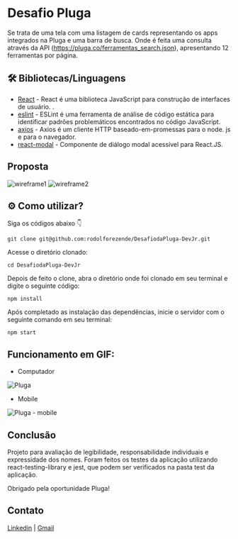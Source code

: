 # Desafio Pluga

Se trata de uma tela com uma listagem de cards representando os apps integrados na Pluga e uma barra de busca. Onde é feita uma consulta através da API (https://pluga.co/ferramentas_search.json), apresentando 12 ferramentas por página.


## 🛠️ Bibliotecas/Linguagens
* [React](https://pt-br.reactjs.org/docs/getting-started.html) - React é uma biblioteca JavaScript para construção de interfaces de usuário. .
* [eslint](https://eslint.org/) - ESLint é uma ferramenta de análise de código estática para identificar padrões problemáticos encontrados no código JavaScript.
* [axios](https://axios-http.com/docs/intro) - Axios é um cliente HTTP baseado-em-promessas para o node. js e para o navegador.
* [react-modal](https://www.npmjs.com/package/react-modal) - Componente de diálogo modal acessível para React.JS.

## Proposta

![wireframe1](https://user-images.githubusercontent.com/8314971/147878155-4a436152-d037-4eb5-88e6-15fa1de8c686.png)
![wireframe2](https://user-images.githubusercontent.com/8314971/147878161-02e4f7b2-0f54-4370-8e61-b244f823de56.png)


## ⚙️ Como utilizar?

Siga os códigos abaixo 👇 

```
git clone git@github.com:rodolforezende/DesafiodaPluga-DevJr.git
```

Acesse o diretório clonado:

```
cd DesafiodaPluga-DevJr
```

Depois de feito o clone, abra o diretório onde foi clonado em seu terminal e digite o seguinte código:

```
npm install
```

Após completado as instalação das dependências, inicie o servidor com o seguinte comando em seu terminal:

```
npm start
```
## Funcionamento em GIF:

- Computador

![Pluga](https://user-images.githubusercontent.com/8314971/147878724-726a3c64-cc55-46f3-ab7a-1c2cd5155d34.gif)

- Mobile

![Pluga - mobile](https://user-images.githubusercontent.com/8314971/147878729-cf9ddb98-1925-451b-909f-af577167f9e1.gif)
  
## Conclusão

Projeto para avaliação de legibilidade, responsabilidade individuais e expressidade dos nomes. 
Foram feitos os testes da aplicação utilizando react-testing-library e jest, que podem ser verificados na pasta test da aplicação.

Obrigado pela oportunidade Pluga!

## Contato

<a href="https://www.linkedin.com/in/rodolfo-rezende/">Linkedin</a> | <a href="mailto:rodolforrcont@gmail.com">Gmail</a>
